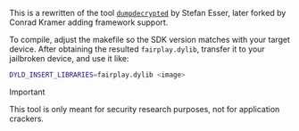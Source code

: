 This is a rewritten of the tool [`dumpdecrypted`](https://github.com/stefanesser/dumpdecrypted) by Stefan Esser,
later forked by Conrad Kramer adding framework support.

To compile, adjust the makefile so the SDK version matches with your
target device. After obtaining the resulted `fairplay.dylib`, transfer
it to your jailbroken device, and use it like:

```sh
DYLD_INSERT_LIBRARIES=fairplay.dylib <image>
```

> [!IMPORTANT]
> This tool is only meant for security research purposes, not
> for application crackers.
